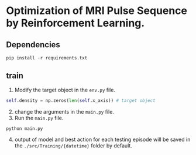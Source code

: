 # Optimization of MRI Pulse Sequence by Reinforcement Learning.

## Dependencies
```
pip install -r requirements.txt
```
## train
1. Modify the target object in the `env.py` file.
```python
self.density = np.zeros(len(self.x_axis)) # target object
```
2. change the arguments in the `main.py` file.
3. Run the `main.py` file.
```script
python main.py
```
4. output of model and best action for each testing episode will be saved in the `./src/Training/{datetime}` folder by default.
